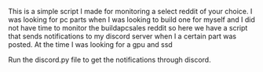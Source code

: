 This is a simple script I made for monitoring a select reddit of your choice.
I was looking for pc parts when I was looking to build one for myself and
I did not have time to monitor the buildapcsales reddit so here we have
a script that sends notifications to my discord server when I a certain
part was posted. At the time I was looking for a gpu and ssd

Run the discord.py file to get the notifications through discord.